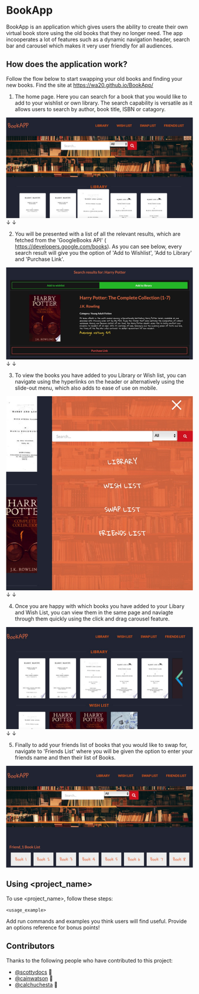 # BookApp


BookApp is an application which gives users the ability to create their own virtual book store using the old  books that they no longer need. The app incooperates a lot of features such as a dynamic navigation header, search bar and carousel which makes it very user friendly for all audiences. 


## How does the application work? 

 Follow the flow below to start swapping your old books and finding your new books. Find the site at https://wa20.github.io/BookApp/

1. The home page. Here you can search for a book that you would like to add to your wishlist or own library. The search capability is versatile as it allows users to search by author, book title, ISBN or catagory.

![Alt text](Assets/Readme_images/C8CBFA29-DCE1-4FC7-874F-A7DD9F9E4BDE.jpeg "Homepage")
                            ↓
                            ↓

2. You will be presented with a list of all the relevant results, which are fetched from the 'GoogleBooks API' ( https://developers.google.com/books). As you can see below, every search result will give you the option of 'Add to Wishlist', 'Add to Library' and 'Purchase Link'. 

![Alt text](Assets/Readme_images/BD20F1B3-C440-479F-85A7-A10B97EE179C.jpeg "Search Results")
                            ↓
                            ↓

3. To view the books you have added to you Library or Wish list, you can navigate using the hyperlinks on the header or alternatively using the slide-out menu, which also adds to ease of use on mobile. 

![Alt text](Assets/Readme_images/948FCED6-45C1-402A-B438-C9A92B36918F.jpeg "Slide-Out menu")
                            ↓
                            ↓

4. Once you are happy with which books you have added to your Libary and Wish List, you can view them in the same page and naviagte through them quickly using the click and drag carousel feature. 

![Alt text](Assets/Readme_images/F8D99093-B148-431F-8E96-FF96B99556BC.jpeg "View of Library and wish list")
                            ↓
                            ↓

5. Finally to add your friends list of books that you would like to swap for, navigate to 'Friends List' where you will be given the option to enter your friends name and then their list of Books. 

![Alt text](Assets/Readme_images/DA9527A8-BC86-4E24-8565-A1A4BA1025C4.jpeg "Friends Book List")


## Using <project_name>

To use <project_name>, follow these steps:

```
<usage_example>
```

Add run commands and examples you think users will find useful. Provide an options reference for bonus points!

## Contributors

Thanks to the following people who have contributed to this project:

* [@scottydocs](https://github.com/scottydocs) 📖
* [@cainwatson](https://github.com/cainwatson) 🐛
* [@calchuchesta](https://github.com/calchuchesta) 🐛
